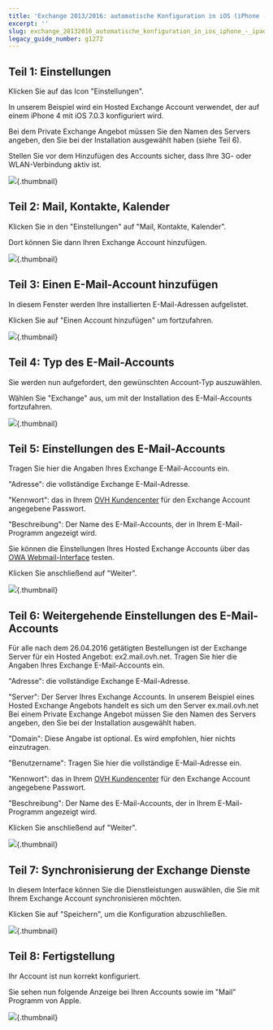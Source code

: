 ```yaml
---
title: 'Exchange 2013/2016: automatische Konfiguration in iOS (iPhone - iPad)'
excerpt: ''
slug: exchange_20132016_automatische_konfiguration_in_ios_iphone_-_ipad
legacy_guide_number: g1272
---
```



## Teil 1: Einstellungen
Klicken Sie auf das Icon "Einstellungen".

In unserem Beispiel wird ein Hosted Exchange Account verwendet, der auf einem iPhone 4 mit iOS 7.0.3 konfiguriert wird.

Bei dem Private Exchange Angebot müssen Sie den Namen des Servers angeben, den Sie bei der Installation ausgewählt haben (siehe Teil 6).

Stellen Sie vor dem Hinzufügen des Accounts sicher, dass Ihre 3G- oder WLAN-Verbindung aktiv ist.

![](images/img_1082.jpg){.thumbnail}


## Teil 2: Mail, Kontakte, Kalender
Klicken Sie in den "Einstellungen" auf "Mail, Kontakte, Kalender".

Dort können Sie dann Ihren Exchange Account hinzufügen.

![](images/img_1083.jpg){.thumbnail}


## Teil 3: Einen E-Mail-Account hinzufügen
In diesem Fenster werden Ihre installierten E-Mail-Adressen aufgelistet.

Klicken Sie auf "Einen Account hinzufügen" um fortzufahren.

![](images/img_1084.jpg){.thumbnail}


## Teil 4: Typ des E-Mail-Accounts
Sie werden nun aufgefordert, den gewünschten Account-Typ auszuwählen.

Wählen Sie "Exchange" aus, um mit der Installation des E-Mail-Accounts fortzufahren.

![](images/img_1085.jpg){.thumbnail}


## Teil 5: Einstellungen des E-Mail-Accounts
Tragen Sie hier die Angaben Ihres Exchange E-Mail-Accounts ein.

"Adresse": die vollständige Exchange E-Mail-Adresse.

"Kennwort": das in Ihrem [OVH Kundencenter](https://www.ovh.com/manager/web/login.html) für den Exchange Account angegebene Passwort.

"Beschreibung": Der Name des E-Mail-Accounts, der in Ihrem E-Mail-Programm angezeigt wird.

Sie können die Einstellungen Ihres Hosted Exchange Accounts über das [OWA Webmail-Interface](https://ex.mail.ovh.net/owa/) testen.

Klicken Sie anschließend auf "Weiter".

![](images/img_1086.jpg){.thumbnail}


## Teil 6: Weitergehende Einstellungen des E-Mail-Accounts
Für alle nach dem 26.04.2016 getätigten Bestellungen ist der Exchange Server für ein Hosted Angebot: ex2.mail.ovh.net.
Tragen Sie hier die Angaben Ihres Exchange E-Mail-Accounts ein.

"Adresse": die vollständige Exchange E-Mail-Adresse.

"Server": Der Server Ihres Exchange Accounts.
In unserem Beispiel eines Hosted Exchange Angebots handelt es sich um den Server ex.mail.ovh.net
Bei einem Private Exchange Angebot müssen Sie den Namen des Servers angeben, den Sie bei der Installation ausgewählt haben.

"Domain": Diese Angabe ist optional. Es wird empfohlen, hier nichts einzutragen.

"Benutzername": Tragen Sie hier die vollständige E-Mail-Adresse ein.

"Kennwort": das in Ihrem [OVH Kundencenter](https://www.ovh.com/manager/web/login.html) für den Exchange Account angegebene Passwort.

"Beschreibung": Der Name des E-Mail-Accounts, der in Ihrem E-Mail-Programm angezeigt wird.

Klicken Sie anschließend auf "Weiter".

![](images/img_1087.jpg){.thumbnail}


## Teil 7: Synchronisierung der Exchange Dienste
In diesem Interface können Sie die Dienstleistungen auswählen, die Sie mit Ihrem Exchange Account synchronisieren möchten.

Klicken Sie auf "Speichern", um die Konfiguration abzuschließen.

![](images/img_1088.jpg){.thumbnail}


## Teil 8: Fertigstellung
Ihr Account ist nun korrekt konfiguriert.

Sie sehen nun folgende Anzeige bei Ihren Accounts sowie im "Mail" Programm von Apple.

![](images/img_1089.jpg){.thumbnail}

